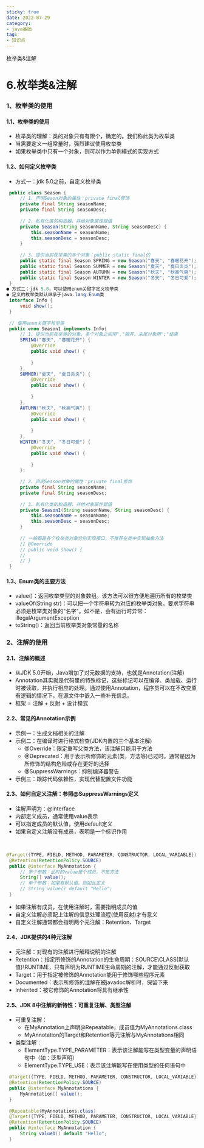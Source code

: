 ```yaml
---
sticky: true
date: 2022-07-29
category:
- java基础
tag:
- 知识点
---
```

枚举类&注解
<!-- more -->
# 6.枚举类&注解
### 1、枚举类的使用
#### 1.1、枚举类的使用

- 枚举类的理解：类的对象只有有限个，确定的。我们称此类为枚举类
- 当需要定义一组常量时，强烈建议使用枚举类
- 如果枚举类中只有一个对象，则可以作为单例模式的实现方式
#### 1.2、如何定义枚举类

- 方式一：jdk 5.0之前，自定义枚举类
```java
 public class Season {
     // 1、声明Seaon对象的属性：private final修饰
     private final String seasonName;
     private final String seasonDesc;
 
     // 2、私有化类的构造器，并给对象属性赋值
     private Season(String seasonName, String seasonDesc) {
         this.seasonName = seasonName;
         this.seasonDesc = seasonDesc;
     }
 
     // 3、提供当前枚举类的多个对象：public static final的
     public static final Season SPRING = new Season("春天", "春暖花开");
     public static final Season SUMMER = new Season("夏天", "夏日炎炎");
     public static final Season AUTUMN = new Season("秋天", "秋高气爽");
     public static final Season WINTER = new Season("冬天", "冬日可爱");
 }
● 方式二：jdk 5.0，可以使用enum关键字定义枚举类
● 定义的枚举类默认继承于java.lang.Enum类
 interface Info {
     void show();
 }
 
 // 使用enum关键字枚举类
 public enum Season1 implements Info{
     // 1、提供当前枚举类的对象，多个对象之间用","隔开，末尾对象用";"结束
     SPRING("春天", "春暖花开") {
         @Override
         public void show() {
             
         }
     },
     SUMMER("夏天", "夏日炎炎") {
         @Override
         public void show() {
             
         }
     },
     AUTUMN("秋天", "秋高气爽") {
         @Override
         public void show() {
             
         }
     },
     WINTER("冬天", "冬日可爱") {
         @Override
         public void show() {
             
         }
     };
 
     // 2、声明Season对象的属性：private final修饰
     private final String seasonName;
     private final String seasonDesc;
 
     // 3、私有化类的构造器，并给对象属性赋值
     private Season1(String seasonName, String seasonDesc) {
         this.seasonName = seasonName;
         this.seasonDesc = seasonDesc;
     }
 
     // 一般都是各个枚举类对象分别实现接口，不推荐在类中实现抽象方法
     // @Override
     // public void show() {
     //
     // }
 }
```
#### 1.3、Enum类的主要方法

- value()：返回枚举类型的对象数组。该方法可以很方便地遍历所有的枚举类
- valueOf(String str)：可以把一个字符串转为对应的枚举类对象。要求字符串必须是枚举类对象的"名字"。如不是，会有运行时异常：illegalArgumentException
- toString()：返回当前枚举类对象常量的名称
### 2、注解的使用
#### 2.1、注解的概述

- 从JDK 5.0开始，Java增加了对元数据的支持，也就是Annotation(注解)
- Annotation其实就是代码里的特殊标记，这些标记可以在编译、类加载、运行时被读取，并执行相应的处理。通过使用Annotation，程序员可以在不改变原有逻辑的情况下，在源文件中嵌入一些补充信息。
- 框架 = 注解 + 反射 + 设计模式
#### 2.2、常见的Annotation示例

- 示例一：生成文档相关的注解
- 示例二：在编译时进行格式检查(JDK内置的三个基本注解)
   - @Override：限定重写父类方法，该注解只能用于方法
   - @Deprecated：用于表示所修饰的元素(类，方法等)已过时。通常是因为所修饰的结构危险或存在更好的选择
   - @SuppressWarnings：抑制编译器警告
- 示例三：跟踪代码依赖性，实现代替配置文件功能
#### 2.3、如何自定义注解：参照@SuppressWarnings定义

- 注解声明为：@interface
- 内部定义成员，通常使用value表示
- 可以指定成员的默认值，使用default定义
- 如果自定义注解没有成员，表明是一个标识作用

 
```java
@Target({TYPE, FIELD, METHOD, PARAMETER, CONSTRUCTOR, LOCAL_VARIABLE})
 @Retention(RetentionPolicy.SOURCE)
 public @interface MyAnnotation {
     // 多个参数：此时的value是个成员，不是方法
     String[] value();
     // 单个参数：如果有默认值，则如此定义
     // String value() default "Hello";
 }
```

- 如果注解有成员，在使用注解时，需要指明成员的值
- 自定义注解必须配上注解的信息处理流程(使用反射)才有意义
- 自定义注解通常都会指明两个元注解：Retention、Target
#### 2.4、JDK提供的4种元注解

- 元注解：对现有的注解进行解释说明的注解
- Retention：指定所修饰的Annotation的生命周期：SOURCE\CLASS(默认值)\RUNTIME，只有声明为RUNTIME生命周期的注解，才能通过反射获取
- Target：用于指定被修饰的Annotation能用于修饰哪些程序元素
- Documented：表示所修饰的注解在被javadoc解析时，保留下来
- Inherited：被它修饰的Annotation将具有继承性
#### 2.5、JDK 8中注解的新特性：可重复注解、类型注解

- 可重复注解：
   - 在MyAnnotation上声明@Repeatable，成员值为MyAnnotations.class
   - MyAnnotation的Target和Retention等元注解与MyAnnotations相同
- 类型注解：
   - ElementType.TYPE_PARAMETER：表示该注解能写在类型变量的声明语句中（如：泛型声明）
   - ElementType.TYPE_USE：表示该注解能写在使用类型的任何语句中
```java
 @Target({TYPE, FIELD, METHOD, PARAMETER, CONSTRUCTOR, LOCAL_VARIABLE})
 @Retention(RetentionPolicy.SOURCE)
 public @interface MyAnnotations {
     MyAnnotation[] value();
 }
 
 @Repeatable(MyAnnotations.class)
 @Target({TYPE, FIELD, METHOD, PARAMETER, CONSTRUCTOR, LOCAL_VARIABLE})
 @Retention(RetentionPolicy.SOURCE)
 public @interface MyAnnotation {
     String value1() default "Hello";
 }
```

 
